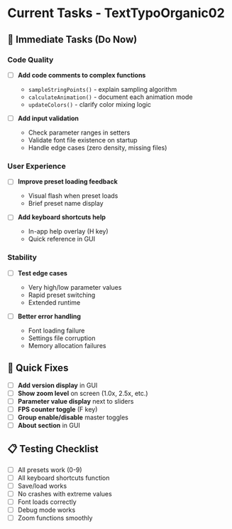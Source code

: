 # Current Tasks - TextTypoOrganic02

## 🎯 Immediate Tasks (Do Now)

### Code Quality
- [ ] **Add code comments to complex functions**
  - `sampleStringPoints()` - explain sampling algorithm
  - `calculateAnimation()` - document each animation mode  
  - `updateColors()` - clarify color mixing logic

- [ ] **Add input validation**
  - Check parameter ranges in setters
  - Validate font file existence on startup
  - Handle edge cases (zero density, missing files)

### User Experience  

- [ ] **Improve preset loading feedback**
  - Visual flash when preset loads
  - Brief preset name display

- [ ] **Add keyboard shortcuts help**
  - In-app help overlay (H key)
  - Quick reference in GUI

### Stability
- [ ] **Test edge cases**
  - Very high/low parameter values
  - Rapid preset switching
  - Extended runtime

- [ ] **Better error handling**
  - Font loading failure
  - Settings file corruption
  - Memory allocation failures

## 🔧 Quick Fixes

- [ ] **Add version display** in GUI
- [ ] **Show zoom level** on screen (1.0x, 2.5x, etc.)
- [ ] **Parameter value display** next to sliders
- [ ] **FPS counter toggle** (F key)
- [ ] **Group enable/disable** master toggles
- [ ] **About section** in GUI

## 📋 Testing Checklist

- [ ] All presets work (0-9)
- [ ] All keyboard shortcuts function
- [ ] Save/load works
- [ ] No crashes with extreme values
- [ ] Font loads correctly
- [ ] Debug mode works
- [ ] Zoom functions smoothly